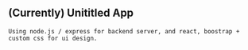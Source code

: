 ## (Currently) Unititled App
```
Using node.js / express for backend server, and react, boostrap + custom css for ui design.
```